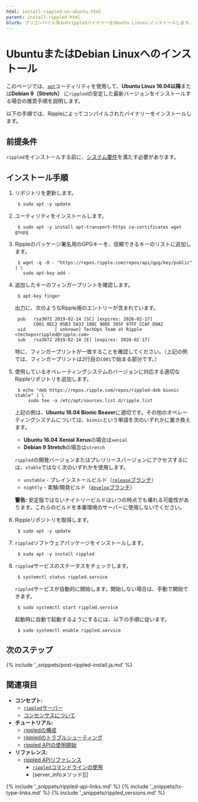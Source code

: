 ```yaml
---
html: install-rippled-on-ubuntu.html
parent: install-rippled.html
blurb: プリコンパイル済みのrippledバイナリーをUbuntu Linuxにインストールします。
---
```

# UbuntuまたはDebian Linuxへのインストール

このページでは、[`apt`](https://help.ubuntu.com/lts/serverguide/apt.html)ユーティリティを使用して、**Ubuntu Linux 16.04以降**または**Debian 9（Stretch）** に`rippled`の安定した最新バージョンをインストールする場合の推奨手順を説明します。

以下の手順では、Rippleによってコンパイルされたバイナリーをインストールします。


## 前提条件

`rippled`をインストールする前に、[システム要件](system-requirements.html)を満たす必要があります。


## インストール手順

1. リポジトリを更新します。

        $ sudo apt -y update

2. ユーティリティをインストールします。

        $ sudo apt -y install apt-transport-https ca-certificates wget gnupg

3. Rippleのパッケージ署名用のGPGキーを、信頼できるキーのリストに追加します。

        $ wget -q -O - "https://repos.ripple.com/repos/api/gpg/key/public" | \
          sudo apt-key add -

4. 追加したキーのフィンガープリントを確認します。

        $ apt-key finger

   出力に、次のようなRipple用のエントリーが含まれています。

        pub   rsa3072 2019-02-14 [SC] [expires: 2026-02-17]
              C001 0EC2 05B3 5A33 10DC 90DE 395F 97FF CCAF D9A2
        uid           [ unknown] TechOps Team at Ripple <techops+rippled@ripple.com>
        sub   rsa3072 2019-02-14 [E] [expires: 2026-02-17]

   特に、フィンガープリントが一致することを確認してください。（上記の例では、フィンガープリントは2行目の`C001`で始まる部分です。）

5. 使用しているオペレーティングシステムのバージョンに対応する適切なRippleリポジトリを追加します。

        $ echo "deb https://repos.ripple.com/repos/rippled-deb bionic stable" | \
            sudo tee -a /etc/apt/sources.list.d/ripple.list

   上記の例は、**Ubuntu 18.04 Bionic Beaver**に適切です。その他のオペレーティングシステムについては、`bionic`という単語を次のいずれかに置き換えます。

   - **Ubuntu 16.04 Xenial Xerus**の場合は`xenial`
   - **Debian 9 Stretch**の場合は`stretch`

   `rippled`の開発バージョンまたはプレリリースバージョンにアクセスするには、`stable`ではなく次のいずれかを使用します。

   - `unstable` - プレインストールビルド（[`release`ブランチ](https://github.com/ripple/rippled/tree/release)）
   - `nightly` - 実験/開発ビルド（[`develop`ブランチ](https://github.com/ripple/rippled/tree/develop)）

   **警告:** 安定版ではないナイトリービルドはいつの時点でも壊れる可能性があります。これらのビルドを本番環境のサーバーに使用しないでください。

6. Rippleリポジトリを取得します。

        $ sudo apt -y update

7. `rippled`ソフトウェアパッケージをインストールします。

        $ sudo apt -y install rippled

8. `rippled`サービスのステータスをチェックします。

        $ systemctl status rippled.service

   `rippled`サービスが自動的に開始します。開始しない場合は、手動で開始できます。

        $ sudo systemctl start rippled.service

   起動時に自動で起動するようにするには、以下の手順に従います。

        $ sudo systemctl enable rippled.service



## 次のステップ

{% include '_snippets/post-rippled-install.ja.md' %}
<!--_ -->


## 関連項目

- **コンセプト:**
    - [`rippled`サーバー](the-rippled-server.html)
    - [コンセンサスについて](intro-to-consensus.html)
- **チュートリアル:**
    - [rippledの構成](configure-rippled.html)
    - [rippledのトラブルシューティング](troubleshoot-the-rippled-server.html)
    - [rippled APIの使用開始](get-started-with-the-rippled-api.html)
- **リファレンス:**
    - [rippled APIリファレンス](rippled-api.html)
      - [`rippled`コマンドラインの使用](commandline-usage.html)
      - [server_infoメソッド][]


<!--{# common link defs #}-->
{% include '_snippets/rippled-api-links.md' %}
{% include '_snippets/tx-type-links.md' %}
{% include '_snippets/rippled_versions.md' %}
